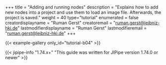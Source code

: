 +++
title = "Adding and running nodes"
description = "Explains how to add new nodes into a project and use them to load an image file. Afterwards, the project is saved."
weight = 40
type="tutorial"
enumerated = false
creatordisplayname = "Ruman Gerst"
creatoremail = "ruman.gerst@leibniz-hki.de"
lastmodifierdisplayname = "Ruman Gerst"
lastmodifieremail = "ruman.gerst@leibniz-hki.de"
+++

{{< example-gallery only_id="tutorial-b04" >}}

{{< jipipe-info "1.74.x+" "This guide was written for JIPipe version 1.74.0 or newer" >}}